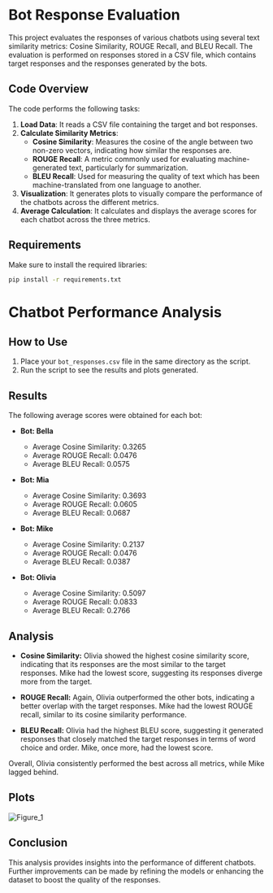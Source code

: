 # Bot Response Evaluation

This project evaluates the responses of various chatbots using several text similarity metrics: Cosine Similarity, ROUGE Recall, and BLEU Recall. The evaluation is performed on responses stored in a CSV file, which contains target responses and the responses generated by the bots.

## Code Overview

The code performs the following tasks:

1. **Load Data**: It reads a CSV file containing the target and bot responses.
2. **Calculate Similarity Metrics**:
   - **Cosine Similarity**: Measures the cosine of the angle between two non-zero vectors, indicating how similar the responses are.
   - **ROUGE Recall**: A metric commonly used for evaluating machine-generated text, particularly for summarization.
   - **BLEU Recall**: Used for measuring the quality of text which has been machine-translated from one language to another.
3. **Visualization**: It generates plots to visually compare the performance of the chatbots across the different metrics.
4. **Average Calculation**: It calculates and displays the average scores for each chatbot across the three metrics.

## Requirements

Make sure to install the required libraries:

```bash
pip install -r requirements.txt
```
# Chatbot Performance Analysis

## How to Use
1. Place your `bot_responses.csv` file in the same directory as the script.
2. Run the script to see the results and plots generated.

## Results
The following average scores were obtained for each bot:

- **Bot: Bella**
  - Average Cosine Similarity: 0.3265
  - Average ROUGE Recall: 0.0476
  - Average BLEU Recall: 0.0575

- **Bot: Mia**
  - Average Cosine Similarity: 0.3693
  - Average ROUGE Recall: 0.0605
  - Average BLEU Recall: 0.0687

- **Bot: Mike**
  - Average Cosine Similarity: 0.2137
  - Average ROUGE Recall: 0.0476
  - Average BLEU Recall: 0.0387

- **Bot: Olivia**
  - Average Cosine Similarity: 0.5097
  - Average ROUGE Recall: 0.0833
  - Average BLEU Recall: 0.2766

## Analysis
- **Cosine Similarity:** Olivia showed the highest cosine similarity score, indicating that its responses are the most similar to the target responses. Mike had the lowest score, suggesting its responses diverge more from the target.

- **ROUGE Recall:** Again, Olivia outperformed the other bots, indicating a better overlap with the target responses. Mike had the lowest ROUGE recall, similar to its cosine similarity performance.

- **BLEU Recall:** Olivia had the highest BLEU score, suggesting it generated responses that closely matched the target responses in terms of word choice and order. Mike, once more, had the lowest score.

Overall, Olivia consistently performed the best across all metrics, while Mike lagged behind.

## Plots
![Figure_1](https://github.com/user-attachments/assets/f1e93cb1-1b0b-4a56-a959-8bfa80f2698a)

## Conclusion
This analysis provides insights into the performance of different chatbots. Further improvements can be made by refining the models or enhancing the dataset to boost the quality of the responses.
